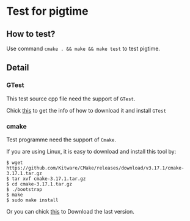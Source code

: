 
Test for pigtime
================

How to test?
------------

Use command `cmake . && make && make test` to test pigtime.

Detail
------

### GTest

This test source cpp file need the support of `GTest`.

Chick [this](https://github.com/google/googletest) to get the info of how to
download it and install `GTest`

### cmake

Test programme need the support of `Cmake`.

If you are using Linux, it is easy to download and install this tool by:

``` shell
$ wget https://github.com/Kitware/CMake/releases/download/v3.17.1/cmake-3.17.1.tar.gz
$ tar xvf cmake-3.17.1.tar.gz
$ cd cmake-3.17.1.tar.gz
$ ./bootstrap
$ make
$ sudo make install
```

Or you can chick [this](https://cmake.org/download/) to Download the last version.

